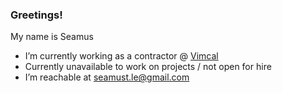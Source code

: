 ### Greetings!

My name is Seamus

- I’m currently working as a contractor @ [Vimcal](https://www.vimcal.com/)
- Currently unavailable to work on projects / not open for hire
- I’m reachable at seamust.le@gmail.com
